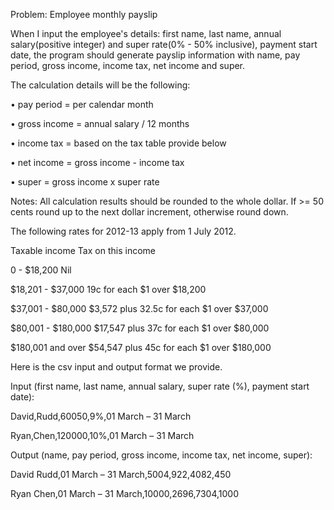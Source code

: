 Problem: Employee monthly payslip

When I input the employee's details: first name, last name, annual salary(positive integer) and super
rate(0% - 50% inclusive), payment start date, the program should generate payslip information with
name, pay period, gross income, income tax, net income and super.

The calculation details will be the following:

• pay period = per calendar month

• gross income = annual salary / 12 months

• income tax = based on the tax table provide below

• net income = gross income - income tax

• super = gross income x super rate


Notes: All calculation results should be rounded to the whole dollar. If >= 50 cents round up to the next
dollar increment, otherwise round down.


The following rates for 2012-13 apply from 1 July 2012.


Taxable income Tax on this income


0 - $18,200 Nil

$18,201 - $37,000 19c for each $1 over $18,200

$37,001 - $80,000 $3,572 plus 32.5c for each $1 over $37,000

$80,001 - $180,000 $17,547 plus 37c for each $1 over $80,000

$180,001 and over $54,547 plus 45c for each $1 over $180,000


Here is the csv input and output format we provide.


Input (first name, last name, annual salary, super rate (%), payment start date):


David,Rudd,60050,9%,01 March – 31 March

Ryan,Chen,120000,10%,01 March – 31 March


Output (name, pay period, gross income, income tax, net income, super):

David Rudd,01 March – 31 March,5004,922,4082,450

Ryan Chen,01 March – 31 March,10000,2696,7304,1000
